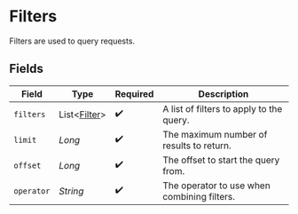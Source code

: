 # Filters

Filters are used to query requests.


## Fields

| Field                                         | Type                                          | Required                                      | Description                                   |
| --------------------------------------------- | --------------------------------------------- | --------------------------------------------- | --------------------------------------------- |
| `filters`                                     | List<[Filter](../../models/shared/Filter.md)> | :heavy_check_mark:                            | A list of filters to apply to the query.      |
| `limit`                                       | *Long*                                        | :heavy_check_mark:                            | The maximum number of results to return.      |
| `offset`                                      | *Long*                                        | :heavy_check_mark:                            | The offset to start the query from.           |
| `operator`                                    | *String*                                      | :heavy_check_mark:                            | The operator to use when combining filters.   |